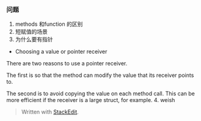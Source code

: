 
### 问题
1. methods 和function 的区别
2. 短赋值的场景
3. 为什么要有指针
* Choosing a value or pointer receiver

There are two reasons to use a pointer receiver.

The first is so that the method can modify the value that its receiver points to.

The second is to avoid copying the value on each method call. This can be more efficient if the receiver is a large struct, for example.
4. weish

> Written with [StackEdit](https://stackedit.io/).
<!--stackedit_data:
eyJoaXN0b3J5IjpbNzY0MDE1NjkwLC0xNzU3Mzk4MjAsLTMxMz
QyNTIxNl19
-->